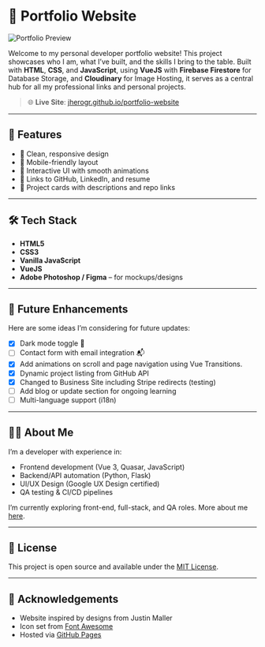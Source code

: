# 💼 Portfolio Website

![Portfolio Preview](https://res.cloudinary.com/dbwepom1j/image/upload/v1744265215/portfolio-website-image_qveerb.png)

Welcome to my personal developer portfolio website! This project showcases who I am, what I’ve built, and the skills I bring to the table. Built with **HTML**, **CSS**, and **JavaScript**, using **VueJS** with **Firebase Firestore** for Database Storage, and **Cloudinary** for Image Hosting, it serves as a central hub for all my professional links and personal projects.

> 🌐 **Live Site**: [jherogr.github.io/portfolio-website](https://jherogr.github.io/portfolio-website)

---

## 🚀 Features

- 🌟 Clean, responsive design
- 📱 Mobile-friendly layout
- 🎨 Interactive UI with smooth animations
- 🔗 Links to GitHub, LinkedIn, and resume
- 🧰 Project cards with descriptions and repo links

---

## 🛠️ Tech Stack

- **HTML5**
- **CSS3**
- **Vanilla JavaScript**
- **VueJS**
- **Adobe Photoshop / Figma** – for mockups/designs

---

## 🧩 Future Enhancements

Here are some ideas I’m considering for future updates:

- [x] Dark mode toggle 🌙
- [ ] Contact form with email integration 📬
- [x] Add animations on scroll and page navigation using Vue Transitions.
- [x] Dynamic project listing from GitHub API
- [x] Changed to Business Site including Stripe redirects (testing)
- [ ] Add blog or update section for ongoing learning
- [ ] Multi-language support (i18n)

---

## 🧑‍💻 About Me

I’m a developer with experience in:
- Frontend development (Vue 3, Quasar, JavaScript)
- Backend/API automation (Python, Flask)
- UI/UX Design (Google UX Design certified)
- QA testing & CI/CD pipelines

I’m currently exploring front-end, full-stack, and QA roles. More about me [here](https://jherogr.github.io/portfolio-website).

---

## 📝 License

This project is open source and available under the [MIT License](LICENSE).

---

## 🙌 Acknowledgements

- Website inspired by designs from Justin Maller
- Icon set from [Font Awesome](https://fontawesome.com/)
- Hosted via [GitHub Pages](https://pages.github.com/)
